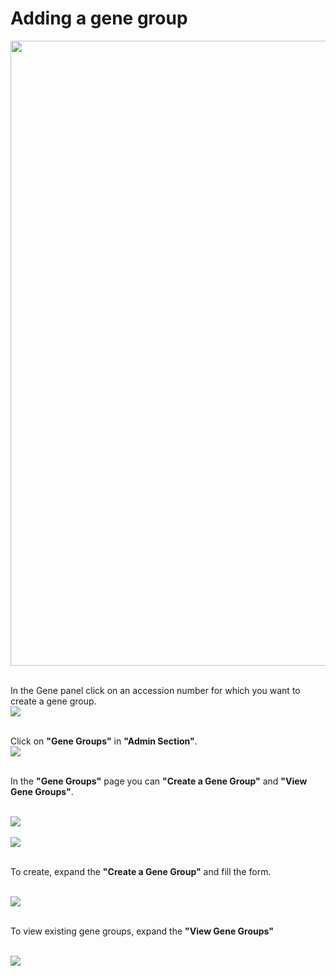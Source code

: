 # Adding a gene group

<img src="/daikon/img/AdminGuide/UserMgmt/GenePanel.png" width="1000"/>
<br />
<br />

In the Gene panel click on an accession number for which you want to create a gene group.
<br />
<img src="/daikon/img/AdminGuide/UserMgmt/ClickOnGene.png" />
<br />
<br />

Click on  **"Gene Groups"** in **"Admin Section"**.
<br />
<img src="/daikon/img/AdminGuide/UserMgmt/GeneGroup.png" />
<br />
<br />

In the **"Gene Groups"** page you can **"Create a Gene Group"** and **"View Gene Groups"**. 

<br />
<img src="/daikon/img/AdminGuide/UserMgmt/CreateGeneGroupOption.png" />
<br />
<br />

<img src="/daikon/img/AdminGuide/UserMgmt/ViewGeneGroupOption.png" />
<br />
<br />

To create, expand the **"Create a Gene Group"** and fill the form. 

<br />
<img src="/daikon/img/AdminGuide/UserMgmt/CreateGeneGroupForm.png" />
<br />
<br />




To view existing gene groups, expand the **"View Gene Groups"** 

<br />
<img src="/daikon/img/AdminGuide/UserMgmt/ViewGeneGroupList.png" />
<br />
<br />